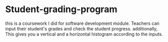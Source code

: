 # Student-grading-program
this is a coursework I did for software development module. 
Teachers can input their student's grades and check the student progress.
additionally, This gives you a vertical and a horizontal histogram according to the inputs.
